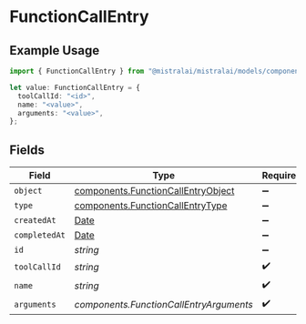 # FunctionCallEntry

## Example Usage

```typescript
import { FunctionCallEntry } from "@mistralai/mistralai/models/components";

let value: FunctionCallEntry = {
  toolCallId: "<id>",
  name: "<value>",
  arguments: "<value>",
};
```

## Fields

| Field                                                                                         | Type                                                                                          | Required                                                                                      | Description                                                                                   |
| --------------------------------------------------------------------------------------------- | --------------------------------------------------------------------------------------------- | --------------------------------------------------------------------------------------------- | --------------------------------------------------------------------------------------------- |
| `object`                                                                                      | [components.FunctionCallEntryObject](../../models/components/functioncallentryobject.md)      | :heavy_minus_sign:                                                                            | N/A                                                                                           |
| `type`                                                                                        | [components.FunctionCallEntryType](../../models/components/functioncallentrytype.md)          | :heavy_minus_sign:                                                                            | N/A                                                                                           |
| `createdAt`                                                                                   | [Date](https://developer.mozilla.org/en-US/docs/Web/JavaScript/Reference/Global_Objects/Date) | :heavy_minus_sign:                                                                            | N/A                                                                                           |
| `completedAt`                                                                                 | [Date](https://developer.mozilla.org/en-US/docs/Web/JavaScript/Reference/Global_Objects/Date) | :heavy_minus_sign:                                                                            | N/A                                                                                           |
| `id`                                                                                          | *string*                                                                                      | :heavy_minus_sign:                                                                            | N/A                                                                                           |
| `toolCallId`                                                                                  | *string*                                                                                      | :heavy_check_mark:                                                                            | N/A                                                                                           |
| `name`                                                                                        | *string*                                                                                      | :heavy_check_mark:                                                                            | N/A                                                                                           |
| `arguments`                                                                                   | *components.FunctionCallEntryArguments*                                                       | :heavy_check_mark:                                                                            | N/A                                                                                           |